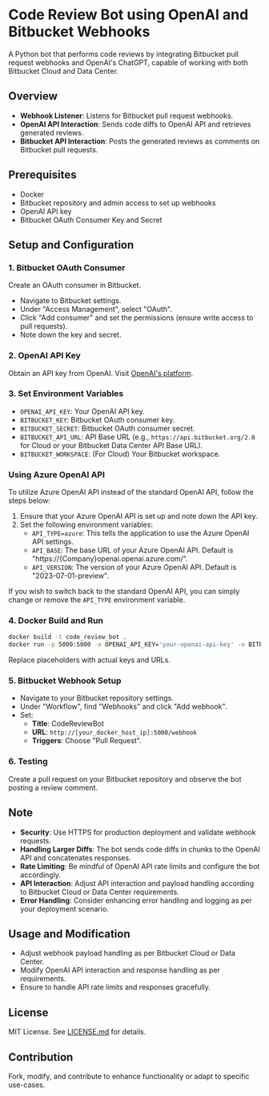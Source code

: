 
# Code Review Bot using OpenAI and Bitbucket Webhooks

A Python bot that performs code reviews by integrating Bitbucket pull request webhooks and OpenAI's ChatGPT, capable of working with both Bitbucket Cloud and Data Center.

## Overview

- **Webhook Listener**: Listens for Bitbucket pull request webhooks.
- **OpenAI API Interaction**: Sends code diffs to OpenAI API and retrieves generated reviews.
- **Bitbucket API Interaction**: Posts the generated reviews as comments on Bitbucket pull requests.

## Prerequisites

- Docker
- Bitbucket repository and admin access to set up webhooks
- OpenAI API key
- Bitbucket OAuth Consumer Key and Secret

## Setup and Configuration

### 1. Bitbucket OAuth Consumer
Create an OAuth consumer in Bitbucket.

- Navigate to Bitbucket settings.
- Under "Access Management", select "OAuth".
- Click "Add consumer" and set the permissions (ensure write access to pull requests).
- Note down the key and secret.

### 2. OpenAI API Key
Obtain an API key from OpenAI. Visit [OpenAI's platform](https://beta.openai.com/signup/).

### 3. Set Environment Variables
- `OPENAI_API_KEY`: Your OpenAI API key.
- `BITBUCKET_KEY`: Bitbucket OAuth consumer key.
- `BITBUCKET_SECRET`: Bitbucket OAuth consumer secret.
- `BITBUCKET_API_URL`: API Base URL (e.g., `https://api.bitbucket.org/2.0` for Cloud or your Bitbucket Data Center API Base URL).
- `BITBUCKET_WORKSPACE`: (For Cloud) Your Bitbucket workspace.

### Using Azure OpenAI API

To utilize Azure OpenAI API instead of the standard OpenAI API, follow the steps below:

1. Ensure that your Azure OpenAI API is set up and note down the API key.
2. Set the following environment variables:
   - `API_TYPE=azure`: This tells the application to use the Azure OpenAI API settings.
   - `API_BASE`: The base URL of your Azure OpenAI API. Default is "https://{Company}openai.openai.azure.com/".
   - `API_VERSION`: The version of your Azure OpenAI API. Default is "2023-07-01-preview".
   
If you wish to switch back to the standard OpenAI API, you can simply change or remove the `API_TYPE` environment variable.

### 4. Docker Build and Run
```sh
docker build -t code_review_bot .
docker run -p 5000:5000 -e OPENAI_API_KEY='your-openai-api-key' -e BITBUCKET_KEY='your-bitbucket-key' -e BITBUCKET_SECRET='your-bitbucket-secret' -e BITBUCKET_API_URL='your-bitbucket-api-url' -e BITBUCKET_WORKSPACE='your-bitbucket-workspace' code_review_bot
```
Replace placeholders with actual keys and URLs.

### 5. Bitbucket Webhook Setup
- Navigate to your Bitbucket repository settings.
- Under "Workflow", find "Webhooks" and click "Add webhook".
- Set:
  - **Title**: CodeReviewBot
  - **URL**: `http://[your_docker_host_ip]:5000/webhook`
  - **Triggers**: Choose "Pull Request".

### 6. Testing
Create a pull request on your Bitbucket repository and observe the bot posting a review comment.

## Note

- **Security**: Use HTTPS for production deployment and validate webhook requests.
- **Handling Larger Diffs**: The bot sends code diffs in chunks to the OpenAI API and concatenates responses.
- **Rate Limiting**: Be mindful of OpenAI API rate limits and configure the bot accordingly.
- **API Interaction**: Adjust API interaction and payload handling according to Bitbucket Cloud or Data Center requirements.
- **Error Handling**: Consider enhancing error handling and logging as per your deployment scenario.

## Usage and Modification

- Adjust webhook payload handling as per Bitbucket Cloud or Data Center.
- Modify OpenAI API interaction and response handling as per requirements.
- Ensure to handle API rate limits and responses gracefully.

## License

MIT License. See [LICENSE.md](LICENSE.md) for details.

## Contribution

Fork, modify, and contribute to enhance functionality or adapt to specific use-cases.
